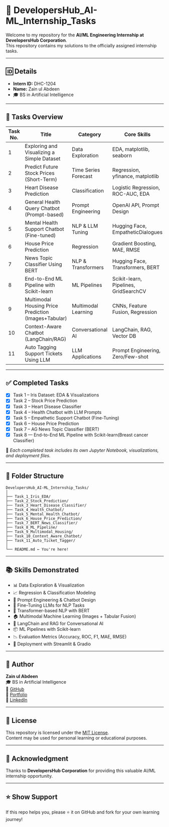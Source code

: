 # 🚀 DevelopersHub_AI-ML_Internship_Tasks

Welcome to my repository for the **AI/ML Engineering Internship at DevelopersHub Corporation**.  
This repository contains my solutions to the officially assigned internship tasks.  

---

## 🆔 Details
- **Intern ID:** DHC-1204  
- **Name:** Zain ul Abdeen  
- 🎓 BS in Artificial Intelligence  

---

## 📁 Tasks Overview

| Task No. | Title                                                | Category                 | Core Skills |
|----------|------------------------------------------------------|--------------------------|-------------|
| 1        | Exploring and Visualizing a Simple Dataset           | Data Exploration         | EDA, matplotlib, seaborn |
| 2        | Predict Future Stock Prices (Short-Term)             | Time Series Forecast     | Regression, yfinance, matplotlib |
| 3        | Heart Disease Prediction                             | Classification           | Logistic Regression, ROC-AUC, EDA |
| 4        | General Health Query Chatbot (Prompt-based)          | Prompt Engineering       | OpenAI API, Prompt Design |
| 5        | Mental Health Support Chatbot (Fine-tuned)           | NLP & LLM Tuning         | Hugging Face, EmpatheticDialogues |
| 6        | House Price Prediction                               | Regression               | Gradient Boosting, MAE, RMSE |
| 7        | News Topic Classifier Using BERT                     | NLP & Transformers       | Hugging Face, Transformers, BERT |
| 8        | End-to-End ML Pipeline with Scikit-learn             | ML Pipelines             | Scikit-learn, Pipelines, GridSearchCV |
| 9        | Multimodal Housing Price Prediction (Images+Tabular) | Multimodal Learning      | CNNs, Feature Fusion, Regression |
| 10       | Context-Aware Chatbot (LangChain/RAG)                | Conversational AI        | LangChain, RAG, Vector DB |
| 11       | Auto Tagging Support Tickets Using LLM               | LLM Applications         | Prompt Engineering, Zero/Few-shot |

---

## ✅ Completed Tasks

- [x] Task 1 – Iris Dataset: EDA & Visualizations  
- [x] Task 2 – Stock Price Prediction  
- [x] Task 3 – Heart Disease Classifier  
- [x] Task 4 – Health Chatbot with LLM Prompts  
- [x] Task 5 – Empathetic Support Chatbot (Fine-Tuning)  
- [x] Task 6 – House Price Prediction  
- [x] Task 7 – AG News Topic Classifier (BERT)
- [x] Task 8 — End-to-End ML Pipeline with Scikit-learn(Breast cancer Classifier)

📌 *Each completed task includes its own Jupyter Notebook, visualizations, and deployment files.*  

---
## 📂 Folder Structure
```
DevelopersHub_AI-ML_Internship_Tasks/
│
├── Task_1_Iris_EDA/
├── Task_2_Stock_Prediction/
├── Task_3_Heart_Disease_Classifier/
├── Task_4_Health_Chatbot/
├── Task_5_Mental_Health_Chatbot/
├── Task_6_House_Price_Prediction/
├── Task_7_BERT_News_Classifier/
├── Task_8_ML_Pipeline/
├── Task_9_Multimodal_Housing/
├── Task_10_Context_Aware_Chatbot/
├── Task_11_Auto_Ticket_Tagger/
│
└── README.md ← You're here!
```

---

## 📚 Skills Demonstrated

- 📊 Data Exploration & Visualization  
- 📈 Regression & Classification Modeling  
- 🤖 Prompt Engineering & Chatbot Design  
- 🧠 Fine-Tuning LLMs for NLP Tasks  
- 📰 Transformer-based NLP with BERT  
- 🏠 Multimodal Machine Learning (Images + Tabular Fusion)  
- 🔗 LangChain and RAG for Conversational AI  
- 📦 ML Pipelines with Scikit-learn  
- 📉 Evaluation Metrics (Accuracy, ROC, F1, MAE, RMSE)  
- 🚀 Deployment with Streamlit & Gradio  

---


## 🧠 Author

**Zain ul Abdeen**  
🎓 BS in Artificial Intelligence  
🔗 [GitHub](https://github.com/Zain-ul-abdeen-773)  
🔗 [Portfolio](https://zain-ul-abdeen-773.netlify.app/)  
🔗 [LinkedIn](http://www.linkedin.com/in/zain-ul-abdeen-48aa72318)

---

## 📜 License

This repository is licensed under the [MIT License](LICENSE).  
Content may be used for personal learning or educational purposes.  

---

## 🙌 Acknowledgment

Thanks to **DevelopersHub Corporation** for providing this valuable AI/ML internship opportunity.  

---

## ⭐️ Show Support

If this repo helps you, please ⭐️ it on GitHub and fork for your own learning journey!




